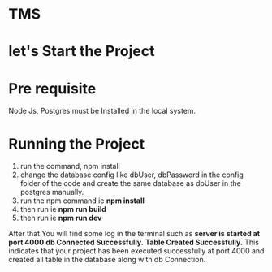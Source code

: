 # TMS

# let's Start the Project

# Pre requisite
Node Js, Postgres must be Installed in the local system.

# Running the Project
1. run the command, npm install
2. change the database config like dbUser, dbPassword in the config folder of the code and create the same database as dbUser in the postgres manually.
3. run the npm command ie **npm install**
4. then run ie **npm run build**
5. then run ie **npm run dev**

After that You will find some log in the terminal such as **server is started at port 4000** **db Connected Successfully.** **Table Created Successfully.**
This indicates that your project has been executed successfully at port 4000 and created all table in the database along with db Connection.


